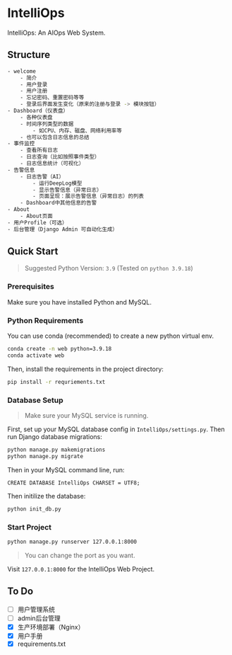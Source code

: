 # IntelliOps

IntelliOps: An AIOps Web System.

## Structure

```sh
- welcome
	- 简介
	- 用户登录
	- 用户注册
	- 忘记密码、重置密码等等
	- 登录后界面发生变化（原来的注册与登录 -> 模块按钮）
- Dashboard（仪表盘）
	- 各种仪表盘
	- 时间序列类型的数据
		- 如CPU、内存、磁盘、网络利用率等
    - 也可以包含日志信息的总结
- 事件监控
	- 查看所有日志
	- 日志查询（比如按照事件类型）
	- 日志信息统计（可视化）
- 告警信息
	- 日志告警（AI）
        - 运行DeepLog模型
        - 显示告警信息（异常日志）
        - 页面呈现：展示告警信息（异常日志）的列表
    - Dashboard中其他信息的告警
- About
	- About页面
- 用户Profile（可选）
- 后台管理（Django Admin 可自动化生成）
```

## Quick Start

> Suggested Python Version: `3.9` (Tested on `python 3.9.18`)

### Prerequisites

Make sure you have installed Python and MySQL.

### Python Requirements

You can use conda (recommended) to create a new python virtual env.

```sh
conda create -n web python=3.9.18
conda activate web
```

Then, install the requirements in the project directory:

```sh
pip install -r requriements.txt
```

### Database Setup

> Make sure your MySQL service is running.

First, set up your MySQL database config in `IntelliOps/settings.py`. Then run Django database migrations:

```sh
python manage.py makemigrations
python manage.py migrate
```

Then in your MySQL command line, run:

```mysql
CREATE DATABASE IntelliOps CHARSET = UTF8;
```

Then initilize the database:

```sh
python init_db.py
```

### Start Project

```sh
python manage.py runserver 127.0.0.1:8000
```

> You can change the port as you want.

Visit `127.0.0.1:8000` for the IntelliOps Web Project.

## To Do

- [ ] 用户管理系统
- [ ] admin后台管理
- [x] 生产环境部署（Nginx）
- [x] 用户手册
- [x] requirements.txt
